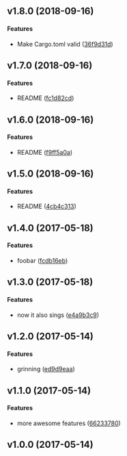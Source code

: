 <a name="v1.8.0"></a>
## v1.8.0 (2018-09-16)


#### Features

*   Make Cargo.toml valid ([36f9d31d](36f9d31d))



<a name="v1.7.0"></a>
## v1.7.0 (2018-09-16)


#### Features

*   README ([fc1d82cd](fc1d82cd))



<a name="v1.6.0"></a>
## v1.6.0 (2018-09-16)


#### Features

*   README ([f9ff5a0a](f9ff5a0a))



<a name="v1.5.0"></a>
## v1.5.0 (2018-09-16)


#### Features

*   README ([4cb4c313](4cb4c313))



<a name="v1.4.0"></a>
## v1.4.0 (2017-05-18)


#### Features

*   foobar ([fcdb16eb](fcdb16eb))



<a name="v1.3.0"></a>
## v1.3.0 (2017-05-18)


#### Features

*   now it also sings ([e4a9b3c9](e4a9b3c9))



<a name="v1.2.0"></a>
## v1.2.0 (2017-05-14)


#### Features

*   grinning ([ed9d9eaa](ed9d9eaa))



<a name="v1.1.0"></a>
## v1.1.0 (2017-05-14)


#### Features

*   more awesome features ([66233780](66233780))



<a name="v1.0.0"></a>
## v1.0.0 (2017-05-14)




